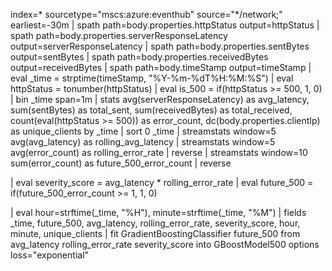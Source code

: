 index=* sourcetype="mscs:azure:eventhub" source="*/network;" earliest=-30m
| spath path=body.properties.httpStatus output=httpStatus
| spath path=body.properties.serverResponseLatency output=serverResponseLatency
| spath path=body.properties.sentBytes output=sentBytes
| spath path=body.properties.receivedBytes output=receivedBytes
| spath path=body.timeStamp output=timeStamp
| eval _time = strptime(timeStamp, "%Y-%m-%dT%H:%M:%S")
| eval httpStatus = tonumber(httpStatus)
| eval is_500 = if(httpStatus >= 500, 1, 0)
| bin _time span=1m
| stats 
    avg(serverResponseLatency) as avg_latency,
    sum(sentBytes) as total_sent,
    sum(receivedBytes) as total_received,
    count(eval(httpStatus >= 500)) as error_count,
    dc(body.properties.clientIp) as unique_clients
  by _time
| sort 0 _time
| streamstats window=5 avg(avg_latency) as rolling_avg_latency
| streamstats window=5 avg(error_count) as rolling_error_rate
| reverse
| streamstats window=10 sum(error_count) as future_500_error_count
| reverse

| eval severity_score = avg_latency * rolling_error_rate
| eval future_500 = if(future_500_error_count >= 1, 1, 0)

| eval hour=strftime(_time, "%H"), minute=strftime(_time, "%M")
| fields _time, future_500, avg_latency, rolling_error_rate, severity_score, hour, minute, unique_clients
| fit GradientBoostingClassifier future_500 from avg_latency rolling_error_rate severity_score into GBoostModel500 options loss="exponential"
